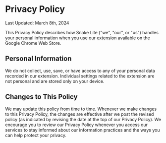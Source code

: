 # Privacy Policy
Last Updated: March 8th, 2024

This Privacy Policy describes how Snake Lite ("we", "our", or "us") handles your personal information when you use our extension available on the Google Chrome Web Store.

## Personal Information
We do not collect, use, save, or have access to any of your personal data recorded in our extension. Individual settings related to the extension are not personal and are stored only on your device.

## Changes to This Policy
We may update this policy from time to time. Whenever we make changes to this Privacy Policy, the changes are effective after we post the revised policy (as indicated by revising the date at the top of our Privacy Policy). We encourage you to review our Privacy Policy whenever you access our services to stay informed about our information practices and the ways you can help protect your privacy.
